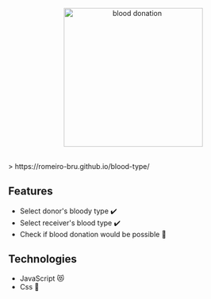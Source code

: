 <p  align="center">
<img  src="https://media.giphy.com/media/XKTMEZ3abscosNZmJu/giphy.gif"  height="280" alt="blood donation">
</p>
<br/>
> https://romeiro-bru.github.io/blood-type/

## Features
* Select donor's bloody type :heavy_check_mark:
* Select receiver's blood type :heavy_check_mark:
* Check if blood donation would be possible :muscle:

## Technologies
* JavaScript :heart_eyes_cat:
* Css :nail_care:
